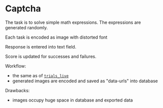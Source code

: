 # Captcha

The task is to solve simple math expressions.
The expressions are generated randomly.

Each task is encoded as image with distorted font

Response is entered into text field.

Score is updated for successes and failures.

Workflow:
- the same as of [`trials_live`](../trials_live)
- generated images are encoded and saved as "data-urls" into database

Drawbacks:
- images occupy huge space in database and exported data